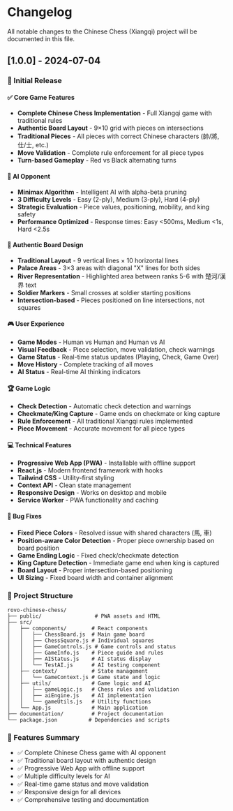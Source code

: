 # Changelog

All notable changes to the Chinese Chess (Xiangqi) project will be documented in this file.

## [1.0.0] - 2024-07-04

### 🎉 Initial Release

#### ✅ Core Game Features
- **Complete Chinese Chess Implementation** - Full Xiangqi game with traditional rules
- **Authentic Board Layout** - 9×10 grid with pieces on intersections
- **Traditional Pieces** - All pieces with correct Chinese characters (帥/將, 仕/士, etc.)
- **Move Validation** - Complete rule enforcement for all piece types
- **Turn-based Gameplay** - Red vs Black alternating turns

#### 🤖 AI Opponent
- **Minimax Algorithm** - Intelligent AI with alpha-beta pruning
- **3 Difficulty Levels** - Easy (2-ply), Medium (3-ply), Hard (4-ply)
- **Strategic Evaluation** - Piece values, positioning, mobility, and king safety
- **Performance Optimized** - Response times: Easy <500ms, Medium <1s, Hard <2.5s

#### 🎨 Authentic Board Design
- **Traditional Layout** - 9 vertical lines × 10 horizontal lines
- **Palace Areas** - 3×3 areas with diagonal "X" lines for both sides
- **River Representation** - Highlighted area between ranks 5-6 with 楚河/漢界 text
- **Soldier Markers** - Small crosses at soldier starting positions
- **Intersection-based** - Pieces positioned on line intersections, not squares

#### 🎮 User Experience
- **Game Modes** - Human vs Human and Human vs AI
- **Visual Feedback** - Piece selection, move validation, check warnings
- **Game Status** - Real-time status updates (Playing, Check, Game Over)
- **Move History** - Complete tracking of all moves
- **AI Status** - Real-time AI thinking indicators

#### 🏆 Game Logic
- **Check Detection** - Automatic check detection and warnings
- **Checkmate/King Capture** - Game ends on checkmate or king capture
- **Rule Enforcement** - All traditional Xiangqi rules implemented
- **Piece Movement** - Accurate movement for all piece types

#### 💻 Technical Features
- **Progressive Web App (PWA)** - Installable with offline support
- **React.js** - Modern frontend framework with hooks
- **Tailwind CSS** - Utility-first styling
- **Context API** - Clean state management
- **Responsive Design** - Works on desktop and mobile
- **Service Worker** - PWA functionality and caching

#### 🐛 Bug Fixes
- **Fixed Piece Colors** - Resolved issue with shared characters (馬, 車)
- **Position-aware Color Detection** - Proper piece ownership based on board position
- **Game Ending Logic** - Fixed check/checkmate detection
- **King Capture Detection** - Immediate game end when king is captured
- **Board Layout** - Proper intersection-based positioning
- **UI Sizing** - Fixed board width and container alignment

### 📁 Project Structure
```
rovo-chinese-chess/
├── public/                 # PWA assets and HTML
├── src/
│   ├── components/        # React components
│   │   ├── ChessBoard.js  # Main game board
│   │   ├── ChessSquare.js # Individual squares
│   │   ├── GameControls.js # Game controls and status
│   │   ├── GameInfo.js    # Piece guide and rules
│   │   ├── AIStatus.js    # AI status display
│   │   └── TestAI.js      # AI testing component
│   ├── context/           # State management
│   │   └── GameContext.js # Game state and logic
│   ├── utils/             # Game logic and AI
│   │   ├── gameLogic.js   # Chess rules and validation
│   │   ├── aiEngine.js    # AI implementation
│   │   └── gameUtils.js   # Utility functions
│   └── App.js             # Main application
├── documentation/         # Project documentation
└── package.json          # Dependencies and scripts
```

### 🎯 Features Summary
- ✅ Complete Chinese Chess game with AI opponent
- ✅ Traditional board layout with authentic design
- ✅ Progressive Web App with offline support
- ✅ Multiple difficulty levels for AI
- ✅ Real-time game status and move validation
- ✅ Responsive design for all devices
- ✅ Comprehensive testing and documentation
